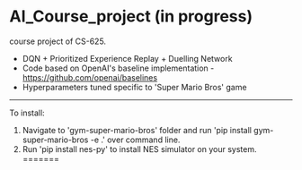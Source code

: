 # AI_Course_project (in progress)
course project  of CS-625.
- DQN + Prioritized Experience Replay + Duelling Network
- Code based on OpenAI's baseline implementation - https://github.com/openai/baselines
- Hyperparameters tuned specific to 'Super Mario Bros' game
---------------------------------
To install:
1) Navigate to 'gym-super-mario-bros' folder and run 'pip install gym-super-mario-bros -e .' over command line.
2) Run 'pip install nes-py' to install NES simulator on your system.
=======

